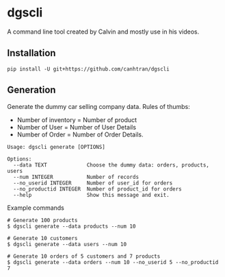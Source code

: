 # dgscli

A command line tool created by Calvin and mostly use in his videos.

## Installation

```
pip install -U git+https://github.com/canhtran/dgscli
```

## Generation

Generate the dummy car selling company data. Rules of thumbs:

- Number of inventory = Number of product
- Number of User = Number of User Details
- Number of Order = Number of Order Details.

```
Usage: dgscli generate [OPTIONS]

Options:
  --data TEXT             Choose the dummy data: orders, products, users
  --num INTEGER           Number of records
  --no_userid INTEGER     Number of user_id for orders
  --no_productid INTEGER  Number of product_id for orders
  --help                  Show this message and exit.
```

Example commands

```
# Generate 100 products
$ dgscli generate --data products --num 10

# Generate 10 customers
$ dgscli generate --data users --num 10

# Generate 10 orders of 5 customers and 7 products
$ dgscli generate --data orders --num 10 --no_userid 5 --no_productid 7
```
